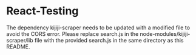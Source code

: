 # React-Testing

The dependency kijiji-scraper needs to be updated with a modified file to avoid the CORS error.
Please replace search.js in the node-modules/kijiji-scraper/lib file with the provided search.js in the same directory as this README. 
